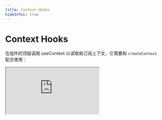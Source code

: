 ```yaml
---
title: Context Hooks
hideInToc: true
---
```


# Context Hooks

在组件的顶层调用 useContext 以读取和订阅上下文，它需要和 `createContext` 配合使用：

<iframe src="https://stackblitz.com/edit/react-ts-wwsbt2?ctl=1&embed=1&file=App.tsx" class="w-full h-[calc(100%-55px)]" />

<!--
Context hooks 当组件树中有全局的上下文的情况下才会使用的，它是需要配合 createContext 来使用的。

如何使用它不在本节课讲述，现在只是给大家看下大致的使用。

-> context/theme.ts 首先需要先用 createContext API 创建一个 Context 上下文，然后 export 出去。这里问大家一个问题，为什么我要把 Context 提出来单独放一个文件？大家可以带着这个问题继续看代码。

-> App.tsx 引用 ThemeContext 并在 App return 的 JSX 中使用固定语法 ThemeContext.Provider，并添加 value 属性，用以提供给子组件对应的值，那在这里我给子组件提供了 theme 状态变量和 toggleTheme 的方法；

-> Panel.tsx/Button.tsx 在子组件中，我们就可以使用 useContext 来获取刚才通过 value 属性传递的对象

-->
